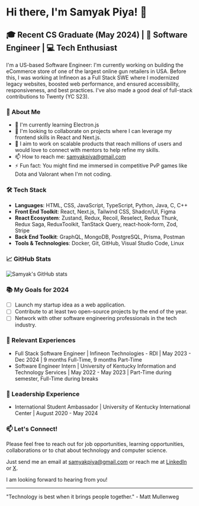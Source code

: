 # Hi there, I'm Samyak Piya! 👋

## 🎓 Recent CS Graduate (May 2024) | 🌟 Software Engineer | 💻 Tech Enthusiast

I'm a US-based Software Engineer: I'm currently working on building the eCommerce store of one of the largest online gun retailers in USA. Before this, I was working at Infineon as a Full Stack SWE where I modernized legacy websites, boosted web performance, and ensured accessibility, responsiveness, and best practices. I've also made a good deal of full-stack contributions to Twenty (YC S23).

### 🚀 About Me
- 🌱 I'm currently learning Electron.js
- 👯 I'm looking to collaborate on projects where I can leverage my frontend skills in React and Next.js.
- 🤔 I aim to work on scalable products that reach millions of users and would love to connect with mentors to help refine my skills.
- 📫 How to reach me: [samyakpiya@gmail.com](mailto:opi222@uky.edu)
- ⚡ Fun fact: You might find me immersed in competitive PvP games like Dota and Valorant when I'm not coding.

### 🛠 Tech Stack
- **Languages**: HTML, CSS, JavaScript, TypeScript, Python, Java, C, C++
- **Front End Toolkit**: React, Next.js, Tailwind CSS, Shadcn/UI, Figma
- **React Ecosystem**: Zustand, Redux, Recoil, Reselect, Redux Thunk, Redux Saga, ReduxToolkit, TanStack Query, react-hook-form, Zod, Stripe
- **Back End Toolkit**: GraphQL, MongoDB, PostgreSQL, Prisma, Postman
- **Tools & Technologies**: Docker, Git, GitHub, Visual Studio Code, Linux

### 📈 GitHub Stats
![Samyak's GitHub stats](https://github-readme-stats.vercel.app/api?username=samyakpiya&show_icons=true&theme=radical)

### 📚 My Goals for 2024
- [ ] Launch my startup idea as a web application.
- [ ] Contribute to at least two open-source projects by the end of the year.
- [ ] Network with other software engineering professionals in the tech industry.

### 💼 Relevant Experiences
- Full Stack Software Engineer | Infineon Technologies - RDI | May 2023 - Dec 2024 | 9 months Full-Time, 9 months Part-Time
- Software Engineer Intern | University of Kentucky Information and Technology Services | May 2022 - May 2023 | Part-Time during semester, Full-Time during breaks

### 🌟 Leadership Experience
- International Student Ambassador | University of Kentucky International Center | August 2020 - May 2024

### 📫 Let's Connect!
Please feel free to reach out for job opportunities, learning opportunities, collaborations or to chat about technology and computer science.

Just send me an email at samyakpiya@gmail.com or reach me at <a href="https://www.linkedin.com/in/samyakpiya" target="_blank">LinkedIn</a> or <a href="https://www.x.com/samyak_piya" target="_blank">X</a>.

I am looking forward to hearing from you!

---

"Technology is best when it brings people together." - Matt Mullenweg

